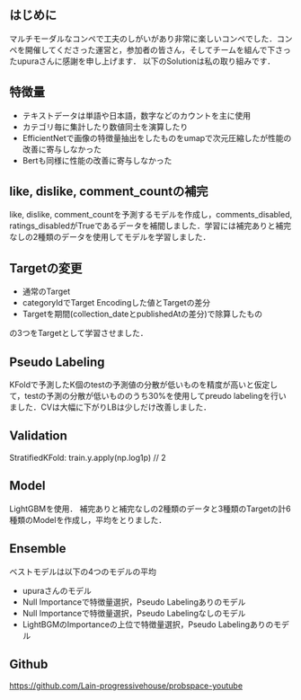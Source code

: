 ## はじめに
マルチモーダルなコンペで工夫のしがいがあり非常に楽しいコンペでした．コンペを開催してくださった運営と，参加者の皆さん，そしてチームを組んで下さったupuraさんに感謝を申し上げます．
以下のSolutionは私の取り組みです．



## 特徴量
- テキストデータは単語や日本語，数字などのカウントを主に使用
- カテゴリ毎に集計したり数値同士を演算したり
- EfficientNetで画像の特徴量抽出をしたものをumapで次元圧縮したが性能の改善に寄与しなかった
- Bertも同様に性能の改善に寄与しなかった

## like, dislike, comment_countの補完
like, dislike, comment_countを予測するモデルを作成し，comments_disabled, ratings_disabledがTrueであるデータを補間しました．学習には補完ありと補完なしの2種類のデータを使用してモデルを学習しました．

## Targetの変更
- 通常のTarget
- categoryIdでTarget Encodingした値とTargetの差分
- Targetを期間(collection_dateとpublishedAtの差分)で除算したもの

の3つをTargetとして学習させました．

## Pseudo Labeling
KFoldで予測したK個のtestの予測値の分散が低いものを精度が高いと仮定して，testの予測の分散が低いもののうち30%を使用してpreudo labelingを行いました．CVは大幅に下がりLBは少しだけ改善しました．

## Validation
StratifiedKFold: train.y.apply(np.log1p) // 2

## Model
LightGBMを使用．
補完ありと補完なしの2種類のデータと3種類のTargetの計6種類のModelを作成し，平均をとりました．

## Ensemble
ベストモデルは以下の4つのモデルの平均
- upuraさんのモデル
- Null Importanceで特徴量選択，Pseudo Labelingありのモデル
- Null Importanceで特徴量選択，Pseudo Labelingなしのモデル
- LightBGMのImportanceの上位で特徴量選択，Pseudo Labelingありのモデル

## Github
https://github.com/Lain-progressivehouse/probspace-youtube
